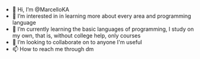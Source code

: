 - 👋 Hi, I’m @MarcelloKA
- 👀 I’m interested in in learning more about every area and programming language
- 🌱 I’m currently learning the basic languages of programming, I study on my own, that is, without college help, only courses
- 💞️ I’m looking to collaborate on to anyone I'm useful
- 📫 How to reach me through dm

<!---
MarcelloKA/MarcelloKA is a ✨ special ✨ repository because its `README.md` (this file) appears on your GitHub profile.
You can click the Preview link to take a look at your changes.
--->
